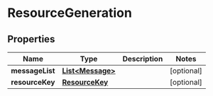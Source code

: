 # ResourceGeneration

## Properties
Name | Type | Description | Notes
------------ | ------------- | ------------- | -------------
**messageList** | [**List&lt;Message&gt;**](Message.md) |  |  [optional]
**resourceKey** | [**ResourceKey**](ResourceKey.md) |  |  [optional]

